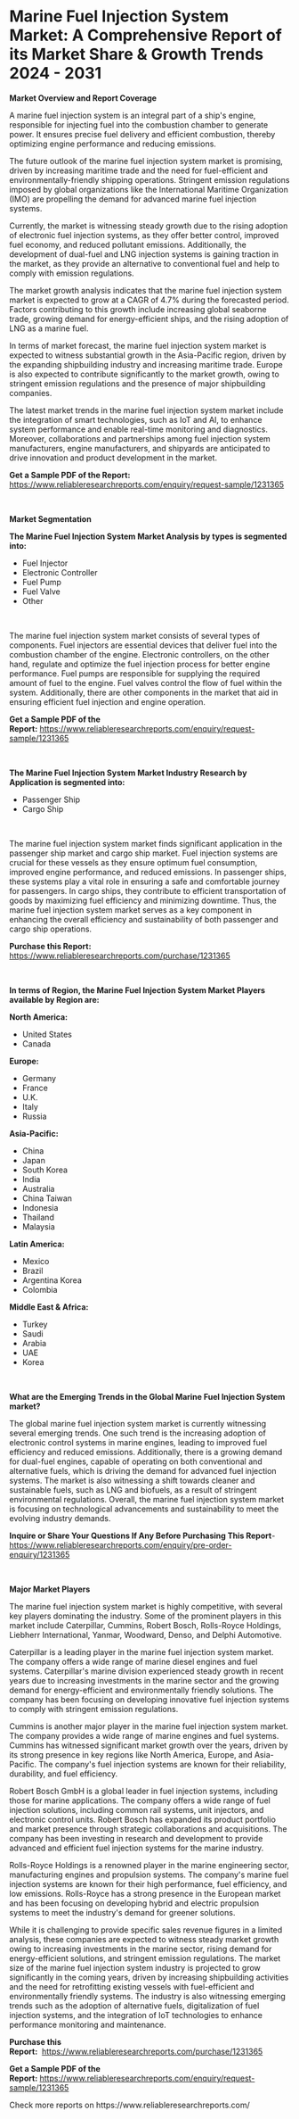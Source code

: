 <p><h1>Marine Fuel Injection System Market: A Comprehensive Report of its Market Share & Growth Trends 2024 - 2031</h1></p><p><strong>Market Overview and Report Coverage</strong></p>
<p><p>A marine fuel injection system is an integral part of a ship's engine, responsible for injecting fuel into the combustion chamber to generate power. It ensures precise fuel delivery and efficient combustion, thereby optimizing engine performance and reducing emissions.</p><p>The future outlook of the marine fuel injection system market is promising, driven by increasing maritime trade and the need for fuel-efficient and environmentally-friendly shipping operations. Stringent emission regulations imposed by global organizations like the International Maritime Organization (IMO) are propelling the demand for advanced marine fuel injection systems.</p><p>Currently, the market is witnessing steady growth due to the rising adoption of electronic fuel injection systems, as they offer better control, improved fuel economy, and reduced pollutant emissions. Additionally, the development of dual-fuel and LNG injection systems is gaining traction in the market, as they provide an alternative to conventional fuel and help to comply with emission regulations.</p><p>The market growth analysis indicates that the marine fuel injection system market is expected to grow at a CAGR of 4.7% during the forecasted period. Factors contributing to this growth include increasing global seaborne trade, growing demand for energy-efficient ships, and the rising adoption of LNG as a marine fuel. </p><p>In terms of market forecast, the marine fuel injection system market is expected to witness substantial growth in the Asia-Pacific region, driven by the expanding shipbuilding industry and increasing maritime trade. Europe is also expected to contribute significantly to the market growth, owing to stringent emission regulations and the presence of major shipbuilding companies.</p><p>The latest market trends in the marine fuel injection system market include the integration of smart technologies, such as IoT and AI, to enhance system performance and enable real-time monitoring and diagnostics. Moreover, collaborations and partnerships among fuel injection system manufacturers, engine manufacturers, and shipyards are anticipated to drive innovation and product development in the market.</p></p>
<p><strong>Get a Sample PDF of the Report:</strong> <a href="https://www.reliableresearchreports.com/enquiry/request-sample/1231365">https://www.reliableresearchreports.com/enquiry/request-sample/1231365</a></p>
<p>&nbsp;</p>
<p><strong>Market Segmentation</strong></p>
<p><strong>The Marine Fuel Injection System Market Analysis by types is segmented into:</strong></p>
<p><ul><li>Fuel Injector</li><li>Electronic Controller</li><li>Fuel Pump</li><li>Fuel Valve</li><li>Other</li></ul></p>
<p>&nbsp;</p>
<p><p>The marine fuel injection system market consists of several types of components. Fuel injectors are essential devices that deliver fuel into the combustion chamber of the engine. Electronic controllers, on the other hand, regulate and optimize the fuel injection process for better engine performance. Fuel pumps are responsible for supplying the required amount of fuel to the engine. Fuel valves control the flow of fuel within the system. Additionally, there are other components in the market that aid in ensuring efficient fuel injection and engine operation.</p></p>
<p><strong>Get a Sample PDF of the Report:</strong>&nbsp;<a href="https://www.reliableresearchreports.com/enquiry/request-sample/1231365">https://www.reliableresearchreports.com/enquiry/request-sample/1231365</a></p>
<p>&nbsp;</p>
<p><strong>The Marine Fuel Injection System Market Industry Research by Application is segmented into:</strong></p>
<p><ul><li>Passenger Ship</li><li>Cargo Ship</li></ul></p>
<p>&nbsp;</p>
<p><p>The marine fuel injection system market finds significant application in the passenger ship market and cargo ship market. Fuel injection systems are crucial for these vessels as they ensure optimum fuel consumption, improved engine performance, and reduced emissions. In passenger ships, these systems play a vital role in ensuring a safe and comfortable journey for passengers. In cargo ships, they contribute to efficient transportation of goods by maximizing fuel efficiency and minimizing downtime. Thus, the marine fuel injection system market serves as a key component in enhancing the overall efficiency and sustainability of both passenger and cargo ship operations.</p></p>
<p><strong>Purchase this Report:</strong>&nbsp; <a href="https://www.reliableresearchreports.com/purchase/1231365">https://www.reliableresearchreports.com/purchase/1231365</a></p>
<p>&nbsp;</p>
<p><strong>In terms of Region, the Marine Fuel Injection System Market Players available by Region are:</strong></p>
<p>
    <p> <strong> North America: </strong>
        <ul>
            <li>United States</li>
            <li>Canada</li>
        </ul>
        </p> 
    <p> <strong> Europe: </strong>
        <ul>
            <li>Germany</li>
            <li>France</li>
            <li>U.K.</li>
            <li>Italy</li>
            <li>Russia</li>
        </ul>
        </p> 
    <p> <strong> Asia-Pacific: </strong>
        <ul>
            <li>China</li>
            <li>Japan</li>
            <li>South Korea</li>
            <li>India</li>
            <li>Australia</li>
            <li>China Taiwan</li>
            <li>Indonesia</li>
            <li>Thailand</li>
            <li>Malaysia</li>
        </ul>
        </p> 
    <p> <strong> Latin America: </strong>
        <ul>
            <li>Mexico</li>
            <li>Brazil</li>
            <li>Argentina Korea</li>
            <li>Colombia</li>
        </ul>
        </p> 
    <p> <strong> Middle East & Africa: </strong>
        <ul>
            <li>Turkey</li>
            <li>Saudi</li>
            <li>Arabia</li>
            <li>UAE</li>
            <li>Korea</li>
        </ul>
    </p>
    </p>
<p>&nbsp;</p>
<p><strong>What are the Emerging Trends in the Global Marine Fuel Injection System market?</strong></p>
<p><p>The global marine fuel injection system market is currently witnessing several emerging trends. One such trend is the increasing adoption of electronic control systems in marine engines, leading to improved fuel efficiency and reduced emissions. Additionally, there is a growing demand for dual-fuel engines, capable of operating on both conventional and alternative fuels, which is driving the demand for advanced fuel injection systems. The market is also witnessing a shift towards cleaner and sustainable fuels, such as LNG and biofuels, as a result of stringent environmental regulations. Overall, the marine fuel injection system market is focusing on technological advancements and sustainability to meet the evolving industry demands.</p></p>
<p><strong>Inquire or Share Your Questions If Any Before Purchasing This Report</strong>- <a href="https://www.reliableresearchreports.com/enquiry/pre-order-enquiry/1231365">https://www.reliableresearchreports.com/enquiry/pre-order-enquiry/1231365</a></p>
<p>&nbsp;</p>
<p><strong>Major Market Players</strong></p>
<p><p>The marine fuel injection system market is highly competitive, with several key players dominating the industry. Some of the prominent players in this market include Caterpillar, Cummins, Robert Bosch, Rolls-Royce Holdings, Liebherr International, Yanmar, Woodward, Denso, and Delphi Automotive.</p><p>Caterpillar is a leading player in the marine fuel injection system market. The company offers a wide range of marine diesel engines and fuel systems. Caterpillar's marine division experienced steady growth in recent years due to increasing investments in the marine sector and the growing demand for energy-efficient and environmentally friendly solutions. The company has been focusing on developing innovative fuel injection systems to comply with stringent emission regulations. </p><p>Cummins is another major player in the marine fuel injection system market. The company provides a wide range of marine engines and fuel systems. Cummins has witnessed significant market growth over the years, driven by its strong presence in key regions like North America, Europe, and Asia-Pacific. The company's fuel injection systems are known for their reliability, durability, and fuel efficiency.</p><p>Robert Bosch GmbH is a global leader in fuel injection systems, including those for marine applications. The company offers a wide range of fuel injection solutions, including common rail systems, unit injectors, and electronic control units. Robert Bosch has expanded its product portfolio and market presence through strategic collaborations and acquisitions. The company has been investing in research and development to provide advanced and efficient fuel injection systems for the marine industry.</p><p>Rolls-Royce Holdings is a renowned player in the marine engineering sector, manufacturing engines and propulsion systems. The company's marine fuel injection systems are known for their high performance, fuel efficiency, and low emissions. Rolls-Royce has a strong presence in the European market and has been focusing on developing hybrid and electric propulsion systems to meet the industry's demand for greener solutions.</p><p>While it is challenging to provide specific sales revenue figures in a limited analysis, these companies are expected to witness steady market growth owing to increasing investments in the marine sector, rising demand for energy-efficient solutions, and stringent emission regulations. The market size of the marine fuel injection system industry is projected to grow significantly in the coming years, driven by increasing shipbuilding activities and the need for retrofitting existing vessels with fuel-efficient and environmentally friendly systems. The industry is also witnessing emerging trends such as the adoption of alternative fuels, digitalization of fuel injection systems, and the integration of IoT technologies to enhance performance monitoring and maintenance.</p></p>
<p><strong>Purchase this Report:</strong>&nbsp;&nbsp;<a href="https://www.reliableresearchreports.com/purchase/1231365">https://www.reliableresearchreports.com/purchase/1231365</a></p>
<p></p>
<p><strong>Get a Sample PDF of the Report:</strong>&nbsp;<a href="https://www.reliableresearchreports.com/enquiry/request-sample/1231365">https://www.reliableresearchreports.com/enquiry/request-sample/1231365</a></p>
<p>Check more reports on https://www.reliableresearchreports.com/</p>